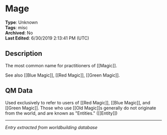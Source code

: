 # Mage

**Type**: Unknown  
**Tags**: misc  
**Archived**: No  
**Last Edited**: 6/30/2019 2:13:41 PM (UTC)

## Description
The most common name for practitioners of [[Magic]].

See also [[Blue Magic]], [[Red Magic]], [[Green Magic]].

## QM Data
Used exclusively to refer to users of [[Red Magic]], [[Blue Magic]], and [[Green Magic]]. Those who use [[Old Magic]]s generally do not originate from the world, and are known as "Entities." ([[Entity]])

---
*Entry extracted from worldbuilding database*
